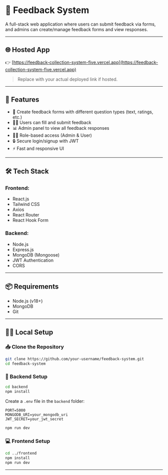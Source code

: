 # 📝 Feedback System

A full-stack web application where users can submit feedback via forms, and admins can create/manage feedback forms and view responses.

---

## 🌐 Hosted App

👉 [https://feedback-collection-system-five.vercel.app](https://feedback-collection-system-five.vercel.app)

> Replace with your actual deployed link if hosted.

---

## 🚀 Features

* 🧾 Create feedback forms with different question types (text, ratings, etc.)
* 🙋‍♂️ Users can fill and submit feedback
* 📊 Admin panel to view all feedback responses
* 🧑‍🔧 Role-based access (Admin & User)
* 🔒 Secure login/signup with JWT
* ⚡ Fast and responsive UI

---

## 🛠 Tech Stack

### Frontend:

* React.js
* Tailwind CSS
* Axios
* React Router
* React Hook Form

### Backend:

* Node.js
* Express.js
* MongoDB (Mongoose)
* JWT Authentication
* CORS

---

## 📦 Requirements

* Node.js (v18+)
* MongoDB
* Git

---

## 🧑‍💻 Local Setup

### 📥 Clone the Repository

```bash
git clone https://github.com/your-username/feedback-system.git
cd feedback-system
```

### 🔧 Backend Setup

```bash
cd backend
npm install
```

Create a `.env` file in the `backend` folder:

```
PORT=5000
MONGODB_URI=your_mongodb_uri
JWT_SECRET=your_jwt_secret
```

```bash
npm run dev
```

### 💻 Frontend Setup

```bash
cd ../frontend
npm install
npm run dev
```

---

